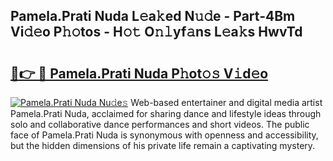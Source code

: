 ## Pamela.Prati Nuda L𝚎a𝚔ed N𝚞𝚍e - Part-4Bm Vi𝚍𝚎o P𝚑𝚘tos - H𝚘𝚝 O𝚗𝚕yf𝚊ns L𝚎a𝚔s HwvTd

# <h2><a href="http://kf8waj.oniu.top/?m=Pamela.Prati+Nuda">🔗👉 🔴 Pamela.Prati Nuda P𝚑ot𝚘𝚜 V𝚒d𝚎o</a></h2>

[![Pamela.Prati Nuda Nu𝚍e𝚜](https://i.imgur.com/0qMVB7G.gif)](http://kf8waj.oniu.top/?m=Pamela.Prati+Nuda)
Web-based entertainer and digital media artist Pamela.Prati Nuda, acclaimed for sharing dance and lifestyle ideas through solo and collaborative dance performances and short videos. The public face of Pamela.Prati Nuda is synonymous with openness and accessibility, but the hidden dimensions of his private life remain a captivating mystery.  
